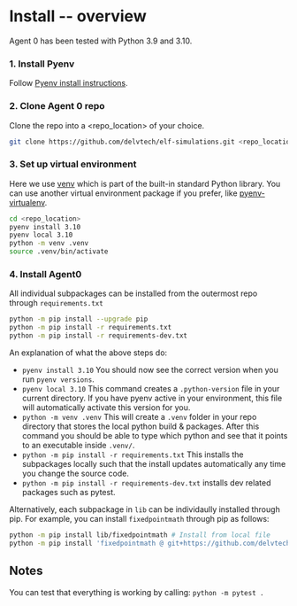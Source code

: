 # Install -- overview

Agent 0 has been tested with Python 3.9 and 3.10.

### 1. Install Pyenv

Follow [Pyenv install instructions](https://github.com/pyenv/pyenv#installation).

### 2. Clone Agent 0 repo

Clone the repo into a <repo_location> of your choice.
```bash
git clone https://github.com/delvtech/elf-simulations.git <repo_location>
```

### 3. Set up virtual environment

Here we use [venv](https://docs.python.org/3/library/venv.html) which is part of the built-in standard Python library. You can use another virtual environment package if you prefer, like [pyenv-virtualenv](https://github.com/pyenv/pyenv-virtualenv).

```bash
cd <repo_location>
pyenv install 3.10
pyenv local 3.10
python -m venv .venv
source .venv/bin/activate
```

### 4. Install Agent0

All individual subpackages can be installed from the outermost repo through `requirements.txt`

```bash
python -m pip install --upgrade pip
python -m pip install -r requirements.txt
python -m pip install -r requirements-dev.txt
```

An explanation of what the above steps do:
- `pyenv install 3.10` You should now see the correct version when you run `pyenv versions`.
- `pyenv local 3.10` This command creates a `.python-version` file in your current directory. If you have pyenv active in your environment, this file will automatically activate this version for you.
- `python -m venv .venv` This will create a `.venv` folder in your repo directory that stores the local python build & packages. After this command you should be able to type which python and see that it points to an executable inside `.venv/`.
- `python -m pip install -r requirements.txt` This installs the subpackages locally such that the install updates automatically any time you change the source code.
- `python -m pip install -r requirements-dev.txt` installs dev related packages such as pytest.

Alternatively, each subpackage in `lib` can be individaully installed through pip. For example, you can install `fixedpointmath` through pip as follows:
```bash
python -m pip install lib/fixedpointmath # Install from local file
python -m pip install 'fixedpointmath @ git+https://github.com/delvtech/agent0.git/#subdirectory=lib/fixedpointmath' # Install from github
```


## Notes

You can test that everything is working by calling: `python -m pytest .`
